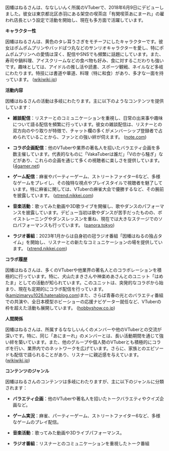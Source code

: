 因幡はねるさんは、ななしいんく所属のVTuberで、2018年6月9日にデビューしました。彼女は東京都北区赤羽にある架空の喫茶店「有閑喫茶あにまーれ」の雇われ店長という設定で活動を開始し、現在も多方面で活躍しています。

**キャラクター性**

因幡はねるさんは、黄色のタレ耳うさぎをモチーフにしたキャラクターです。彼女はポムポムプリンやバッドばつ丸などのサンリオキャラクターを愛し、特にポムポムプリンへの愛情は深く、配信やSNSでも頻繁に話題にしています。また、寿司や鍋料理、アイスクリームなどの食べ物も好み、食に対するこだわりも強いです。趣味としては、アイドルの推し活や読書、スポーツ観戦、ネイルなど多岐にわたります。特技には書道や華道、料理（特に和食）があり、多才な一面を持っています。 ([wikiwiki.jp](https://wikiwiki.jp/774inc/%E5%9B%A0%E5%B9%A1%E3%81%AF%E3%81%AD%E3%82%8B?utm_source=openai))

**活動内容**

因幡はねるさんの活動は多岐にわたります。主に以下のようなコンテンツを提供しています：

- **雑談配信**：リスナーとのコミュニケーションを重視し、日常の出来事や趣味について語る配信を頻繁に行っています。彼女の雑談配信は、リスナーとの双方向のやり取りが特徴で、チャット欄の多くがメンバーシップ登録者で占められていることから、ファンとの強い絆が伺えます。 ([note.com](https://note.com/siika_u63/n/nd807042351cb?utm_source=openai))

- **コラボ企画配信**：他のVTuberや業界の著名人を招いたバラエティ企画を多数主催しています。代表的なものに「VakaTuberは誰だ」「Vのから騒ぎ」などがあり、これらの企画を通じて多くの視聴者に楽しさを提供しています。 ([4gamer.net](https://www.4gamer.net/games/810/G081009/20240614033/?utm_source=openai))

- **ゲーム配信**：麻雀やパーティーゲーム、ストリートファイター6など、多様なゲームをプレイし、その独特な視点やプレイスタイルで視聴者を魅了しています。特に麻雀に関しては、VTuberの麻雀大会で優勝するなど、その腕前を披露しています。 ([xtrend.nikkei.com](https://xtrend.nikkei.com/atcl/contents/18/00620/00024/?utm_source=openai))

- **音楽活動**：歌ってみた動画や3D歌ライブを開催し、歌やダンスのパフォーマンスを披露しています。デビュー当初は歌やダンスが苦手だったものの、ボイストレーニングやダンスレッスンを重ね、現在では大きなステージでのソロパフォーマンスも行っています。 ([panora.tokyo](https://panora.tokyo/archives/65168?utm_source=openai))

- **ラジオ番組**：2023年1月からは自身初の冠ラジオ番組「因幡はねるの独占タイム」を開始し、リスナーとの新たなコミュニケーションの場を提供しています。 ([xtrend.nikkei.com](https://xtrend.nikkei.com/atcl/contents/18/00620/00024/?utm_source=openai))

**コラボ履歴**

因幡はねるさんは、多くのVTuberや他業界の著名人とのコラボレーションを積極的に行っています。特に、犬山たまきさんや神楽めあさんとのユニット「はめたま」としての活動が知られています。このユニットは、突発的なコラボから始まり、現在も定期的にコラボ配信を行っています。 ([kamizimaryu1026.hatenablog.com](https://kamizimaryu1026.hatenablog.com/entry/2020/05/17/%E3%82%B3%E3%83%A9%E3%83%9C%E5%90%8D%E3%81%AF%E3%81%AF%E3%82%81%E3%81%9F%E3%81%BE%E3%81%AB%E6%B1%BA%E5%AE%9A%E3%81%8B%E3%81%A3%EF%BC%81%EF%BC%9F_%E5%9B%A0%E5%B9%A1%E3%81%AF%E3%81%AD%E3%82%8B%E3%80%81?utm_source=openai))また、さらば青春の光とのバラエティ番組での共演や、全日本模型ホビーショーの応援ナビゲーター就任など、VTuberの枠を超えた活動も展開しています。 ([hobbyshow.co.jp](https://hobbyshow.co.jp/20240913/post-97?utm_source=openai))

**人間関係**

因幡はねるさんは、所属するななしいんくのメンバーや他のVTuberとの交流が深いです。特に、同じ「あにまーれ」のメンバーとは、長い活動期間を通じて強い絆を築いています。また、他のグループや個人勢のVTuberとも積極的にコラボを行い、業界内でのネットワークを広げています。さらに、家族とのエピソードも配信で語られることがあり、リスナーに親近感を与えています。 ([wikiwiki.jp](https://wikiwiki.jp/774inc/%E5%9B%A0%E5%B9%A1%E3%81%AF%E3%81%AD%E3%82%8B?utm_source=openai))

**コンテンツのジャンル**

因幡はねるさんのコンテンツは多岐にわたりますが、主に以下のジャンルに分類されます：

- **バラエティ企画**：他のVTuberや著名人を招いたトークバラエティやクイズ企画など。

- **ゲーム実況**：麻雀、パーティーゲーム、ストリートファイター6など、多様なゲームのプレイ配信。

- **音楽活動**：歌ってみた動画や3Dライブパフォーマンス。

- **ラジオ番組**：リスナーとのコミュニケーションを重視したトーク番組 